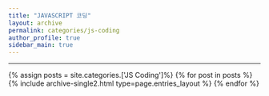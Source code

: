```yaml
---
title: "JAVASCRIPT 코딩"
layout: archive
permalink: categories/js-coding
author_profile: true
sidebar_main: true
---
```


<!-- 공백이 포함되어 있는 카테고리 이름의 경우 site.categories['a b c'] 이런식으로! -->

***

{% assign posts = site.categories.['JS Coding']%}
{% for post in posts %} {% include archive-single2.html type=page.entries_layout %} {% endfor %}
